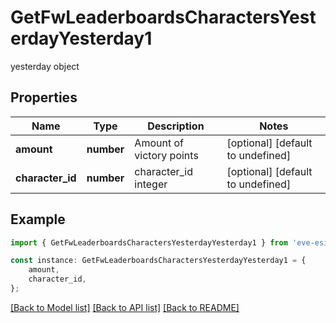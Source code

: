 # GetFwLeaderboardsCharactersYesterdayYesterday1

yesterday object

## Properties

Name | Type | Description | Notes
------------ | ------------- | ------------- | -------------
**amount** | **number** | Amount of victory points | [optional] [default to undefined]
**character_id** | **number** | character_id integer | [optional] [default to undefined]

## Example

```typescript
import { GetFwLeaderboardsCharactersYesterdayYesterday1 } from 'eve-esi-client-ts';

const instance: GetFwLeaderboardsCharactersYesterdayYesterday1 = {
    amount,
    character_id,
};
```

[[Back to Model list]](../README.md#documentation-for-models) [[Back to API list]](../README.md#documentation-for-api-endpoints) [[Back to README]](../README.md)

